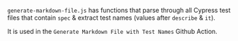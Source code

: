 `generate-markdown-file.js` has functions that parse through all Cypress test files that contain `spec` & extract test names (values after `describe` & `it`).

It is used in the `Generate Markdown File with Test Names` Github Action.
